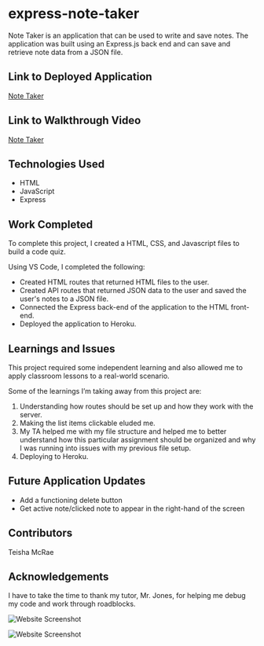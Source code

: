 # express-note-taker
Note Taker is an application that can be used to write and save notes. The application was built using an Express.js back end and can save and retrieve note data from a JSON file.

## Link to Deployed Application
[Note Taker](https://mcraeteisha.github.io/code-quiz/)

## Link to Walkthrough Video
[Note Taker](https://mcraeteisha.github.io/code-quiz/)

## Technologies Used
* HTML
* JavaScript
* Express
 
## Work Completed

To complete this project, I created a HTML, CSS, and Javascript files to build a code quiz.

Using VS Code, I completed the following:

* Created HTML routes that returned HTML files to the user.
* Created API routes that returned JSON data to the user and saved the user's notes to a JSON file.
* Connected the Express back-end of the application to the HTML front-end.
* Deployed the application to Heroku.
 
## Learnings and Issues
 
This project required some independent learning and also allowed me to apply classroom lessons to a real-world scenario.

Some of the learnings I’m taking away from this project are:
1. Understanding how routes should be set up and how they work with the server.
2. Making the list items clickable eluded me.
3. My TA helped me with my file structure and helped me to better understand how this particular assignment should be organized and why I was running into issues with my previous file setup.
4. Deploying to Heroku.

## Future Application Updates

* Add a functioning delete button
* Get active note/clicked note to appear in the right-hand of the screen

 
## Contributors
Teisha McRae

## Acknowledgements
I have to take the time to thank my tutor, Mr. Jones, for helping me debug my code and work through roadblocks.

![Website Screenshot](https://user-images.githubusercontent.com/73713665/116962335-b0a8c880-ac73-11eb-9e88-db3834b81152.png)

![Website Screenshot](https://user-images.githubusercontent.com/73713665/116962370-c7e7b600-ac73-11eb-8b6c-7ddc2958c9b9.png)
